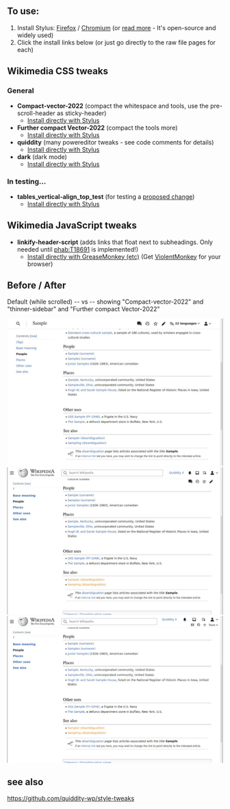 ## To use: 
1. Install Stylus: [Firefox](https://addons.mozilla.org/en-US/firefox/addon/styl-us/) / [Chromium](https://chrome.google.com/webstore/detail/stylus/clngdbkpkpeebahjckkjfobafhncgmne/) (or [read more](https://github.com/openstyles/stylus/wiki/Usercss) - It's open-source and widely used)
2. Click the install links below (or just go directly to the raw file pages for each)

## Wikimedia CSS tweaks

### General

* **Compact-vector-2022** (compact the whitespace and tools, use the pre-scroll-header as sticky-header)
  * [Install directly with Stylus](https://github.com/quiddity-wp/wikimedia-style-tweaks/raw/master/new-vector-whitespace.user.css)
* **Further compact Vector-2022** (compact the tools more)
  * [Install directly with Stylus](https://github.com/quiddity-wp/wikimedia-style-tweaks/raw/master/new-vector-tests.user.css)
* **quiddity** (many powereditor tweaks - see code comments for details)
  * [Install directly with Stylus](https://raw.githubusercontent.com/quiddity-wp/wikimedia-style-tweaks/master/quiddity.user.css)
* **dark** (dark mode)
  * [Install directly with Stylus](https://raw.githubusercontent.com/quiddity-wp/wikimedia-style-tweaks/master/dark.user.css)

### In testing...
* **tables_vertical-align_top_test** (for testing a [proposed change](https://en.wikipedia.org/wiki/Wikipedia_talk:Manual_of_Style/Tables#Vertical_alignment))
  * [Install directly with Stylus](https://raw.githubusercontent.com/quiddity-wp/wikimedia-style-tweaks/master/tables_vertical-align_top_test.user.css)

## Wikimedia JavaScript tweaks

* **linkify-header-script** (adds links that float next to subheadings. Only needed until [phab:T18691](https://phabricator.wikimedia.org/T18691) is implemented!)
  * [Install directly with GreaseMonkey (etc)](https://raw.githubusercontent.com/quiddity-wp/wikimedia-style-tweaks/master/linkify-header-script.user.js) (Get [ViolentMonkey](https://violentmonkey.github.io/) for your browser)

## Before / After

Default (while scrolled) -- vs -- showing "Compact-vector-2022" and "thinner-sidebar" and "Further compact Vector-2022"

![Before](https://raw.githubusercontent.com/quiddity-wp/wikimedia-style-tweaks/master/usercss11.jpg)
![After](https://raw.githubusercontent.com/quiddity-wp/wikimedia-style-tweaks/master/usercss12.jpg)
![After-test](https://raw.githubusercontent.com/quiddity-wp/wikimedia-style-tweaks/master/usercss13.jpg)

## see also
https://github.com/quiddity-wp/style-tweaks
